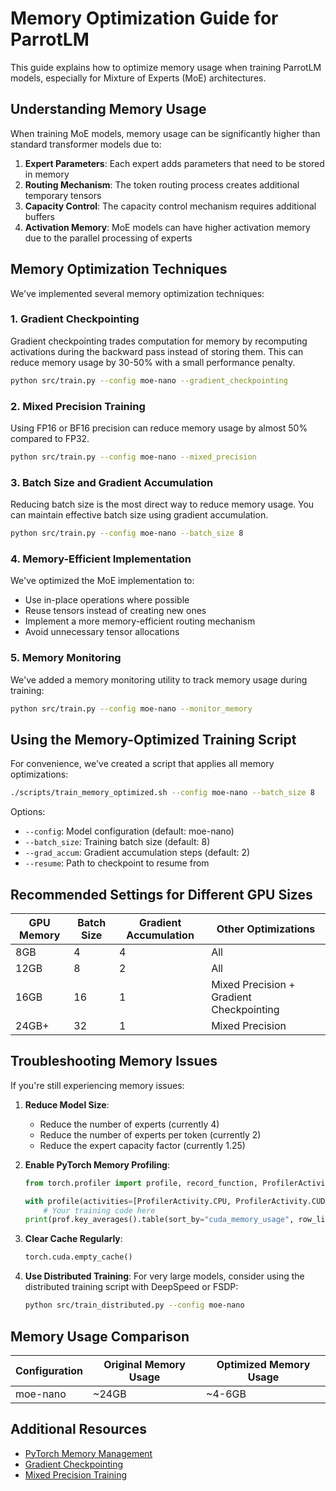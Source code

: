 # Memory Optimization Guide for ParrotLM

This guide explains how to optimize memory usage when training ParrotLM models, especially for Mixture of Experts (MoE) architectures.

## Understanding Memory Usage

When training MoE models, memory usage can be significantly higher than standard transformer models due to:

1. **Expert Parameters**: Each expert adds parameters that need to be stored in memory
2. **Routing Mechanism**: The token routing process creates additional temporary tensors
3. **Capacity Control**: The capacity control mechanism requires additional buffers
4. **Activation Memory**: MoE models can have higher activation memory due to the parallel processing of experts

## Memory Optimization Techniques

We've implemented several memory optimization techniques:

### 1. Gradient Checkpointing

Gradient checkpointing trades computation for memory by recomputing activations during the backward pass instead of storing them. This can reduce memory usage by 30-50% with a small performance penalty.

```bash
python src/train.py --config moe-nano --gradient_checkpointing
```

### 2. Mixed Precision Training

Using FP16 or BF16 precision can reduce memory usage by almost 50% compared to FP32.

```bash
python src/train.py --config moe-nano --mixed_precision
```

### 3. Batch Size and Gradient Accumulation

Reducing batch size is the most direct way to reduce memory usage. You can maintain effective batch size using gradient accumulation.

```bash
python src/train.py --config moe-nano --batch_size 8
```

### 4. Memory-Efficient Implementation

We've optimized the MoE implementation to:

- Use in-place operations where possible
- Reuse tensors instead of creating new ones
- Implement a more memory-efficient routing mechanism
- Avoid unnecessary tensor allocations

### 5. Memory Monitoring

We've added a memory monitoring utility to track memory usage during training:

```bash
python src/train.py --config moe-nano --monitor_memory
```

## Using the Memory-Optimized Training Script

For convenience, we've created a script that applies all memory optimizations:

```bash
./scripts/train_memory_optimized.sh --config moe-nano --batch_size 8
```

Options:

- `--config`: Model configuration (default: moe-nano)
- `--batch_size`: Training batch size (default: 8)
- `--grad_accum`: Gradient accumulation steps (default: 2)
- `--resume`: Path to checkpoint to resume from

## Recommended Settings for Different GPU Sizes

| GPU Memory | Batch Size | Gradient Accumulation | Other Optimizations                      |
| ---------- | ---------- | --------------------- | ---------------------------------------- |
| 8GB        | 4          | 4                     | All                                      |
| 12GB       | 8          | 2                     | All                                      |
| 16GB       | 16         | 1                     | Mixed Precision + Gradient Checkpointing |
| 24GB+      | 32         | 1                     | Mixed Precision                          |

## Troubleshooting Memory Issues

If you're still experiencing memory issues:

1. **Reduce Model Size**:

   - Reduce the number of experts (currently 4)
   - Reduce the number of experts per token (currently 2)
   - Reduce the expert capacity factor (currently 1.25)

2. **Enable PyTorch Memory Profiling**:

   ```python
   from torch.profiler import profile, record_function, ProfilerActivity

   with profile(activities=[ProfilerActivity.CPU, ProfilerActivity.CUDA]) as prof:
       # Your training code here
   print(prof.key_averages().table(sort_by="cuda_memory_usage", row_limit=10))
   ```

3. **Clear Cache Regularly**:

   ```python
   torch.cuda.empty_cache()
   ```

4. **Use Distributed Training**:
   For very large models, consider using the distributed training script with DeepSpeed or FSDP:
   ```bash
   python src/train_distributed.py --config moe-nano
   ```

## Memory Usage Comparison

| Configuration | Original Memory Usage | Optimized Memory Usage |
| ------------- | --------------------- | ---------------------- |
| moe-nano      | ~24GB                 | ~4-6GB                 |

## Additional Resources

- [PyTorch Memory Management](https://pytorch.org/docs/stable/notes/cuda.html#memory-management)
- [Gradient Checkpointing](https://pytorch.org/docs/stable/checkpoint.html)
- [Mixed Precision Training](https://pytorch.org/docs/stable/amp.html)
